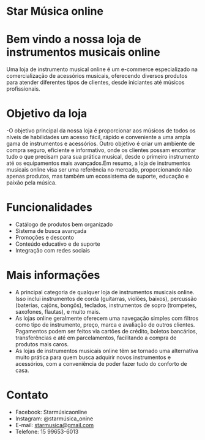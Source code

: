 # Star Música online
# Bem vindo a nossa loja de instrumentos musicais online
Uma loja de instrumento musical online é um e-commerce especializado na comercialização de acessórios musicais, oferecendo diversos produtos para atender diferentes tipos de clientes, desde iniciantes até músicos profissionais.
# Objetivo da loja
-O objetivo principal da nossa loja é proporcionar aos músicos de todos os níveis de habilidades um acesso fácil, rápido e conveniente a uma ampla gama de instrumentos e acessórios. Outro objetivo é criar um ambiente de compra seguro, eficiente e informativo, onde os clientes possam encontrar tudo o que precisam para sua prática musical, desde o primeiro instrumento até os equipamentos mais avançados.Em resumo, a loja de instrumentos musicais online visa ser uma referência no mercado, proporcionando não apenas produtos, mas também um ecossistema de suporte, educação e paixão pela música.
# Funcionalidades
- Catálogo de produtos bem organizado
- Sistema de busca avançada
- Promoções e desconto
- Conteúdo educativo e de suporte
- Integração com redes sociais
# Mais informações
- A principal categoria de qualquer loja de instrumentos musicais online. Isso inclui instrumentos de corda (guitarras, violões, baixos), percussão (baterias, cajóns, bongôs), teclados, instrumentos de sopro (trompetes, saxofones, flautas), e muito mais.
- As lojas online geralmente oferecem uma navegação simples com filtros como tipo de instrumento, preço, marca e avaliação de outros clientes. Pagamentos podem ser feitos via cartões de crédito, boletos bancários, transferências e até em parcelamentos, facilitando a compra de produtos mais caros.
- As lojas de instrumentos musicais online têm se tornado uma alternativa muito prática para quem busca adquirir novos instrumentos e acessórios, com a conveniência de poder fazer tudo do conforto de casa.
# Contato
- Facebook: Starmúsicaonline
- Instagram: @starmúsica_onine
- E-mail: starmusica@gmail.com
- Telefone: 15 99653-6013



